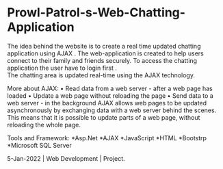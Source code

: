 # Prowl-Patrol-s-Web-Chatting-Application
The idea behind the website is to create a real time updated chatting application using AJAX . 
The web-application is created to help users connect to their family and friends securely. 
To access the chatting application the user have to login first .  
The chatting area is updated real-time  using the AJAX technology. 

More about AJAX: 
• Read data from a web server - after a web page has loaded 
• Update a web page without reloading the page 
• Send data to a web server - in the background 
  AJAX allows web pages to be updated asynchronously by exchanging data with a web server behind the scenes. 
  This means that it is possible to update parts of a web page, without reloading the whole page.
  
Tools and Framework: 
*Asp.Net
*AJAX
*JavaScript
*HTML
*Bootstrp
*Microsoft SQL Server

5-Jan-2022 | Web Development | Project. 
